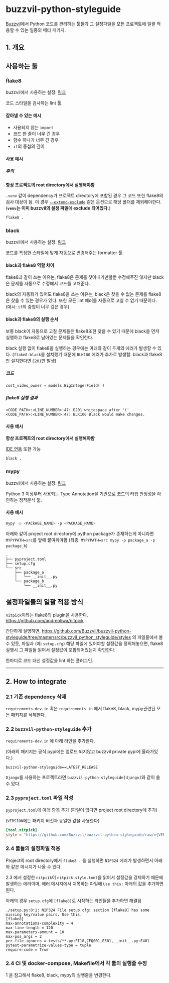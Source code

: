 
# buzzvil-python-styleguide

[Buzzvil](https://www.buzzvil.com)에서 Python 코드를 관리하는 툴들과 그 설정파일을 모든 프로젝트에 일괄 적용할 수 있는 일종의 메타 패키지.

## 1. 개요

## 사용하는 툴

### flake8

buzzvil에서 사용하는 설정: [링크](https://github.com/Buzzvil/buzzvil-python-styleguide/blob/master/src/buzzvil_python_styleguide/styles/flake8.toml)

코드 스타일을 검사하는 lint 툴.

#### 잡아낼 수 있는 예시

- 사용되지 않는 `import`
- 코드 한 줄이 너무 긴 경우
- 함수 하나가 너무 긴 경우
- `if`의 중첩의 깊이

#### 사용 예시

##### 주의

**항상 프로젝트의 root directory에서 실행해야함**

`.venv` 같이 dependency가 프로젝트 directory에 포함된 경우 그 코드 또한 flake8의 검사 대상이 됨.
이 경우 [`--extend-exclude`](https://flake8.pycqa.org/en/latest/user/options.html?highlight=exclude#cmdoption-flake8-extend-exclude) 같은 옵션으로 해당 폴더를 제외해야한다.
(**`venv`는 이미 buzzvil의 설정 파일에 exclude 되어있다.**)

```bash
flake8 .
```


### black

buzzvil에서 사용하는 설정: [링크](https://github.com/Buzzvil/buzzvil-python-styleguide/blob/master/src/buzzvil_python_styleguide/styles/black.toml)

코드를 특정한 스타일에 맞게 자동으로 변경해주는 formatter 툴.

#### black과 flake8 역할 차이

flake8과 같이 쓰는 이유는, flake8은 문제를 찾아내기만할뿐 수정해주진 않지만 black은 문제를 자동으로 수정해서 코드를 고쳐준다.

black의 자동화가 있어도 flake8을 쓰는 이유는, black은 찾을 수 없는 문제를 flake8은 찾을 수 있는 경우가 있다. 또한 모든 lint 에러를 자동으로 고칠 수 없기 때문이다. (예시: `if`의 중첩이 너무 깊은 경우)

#### black과 flake8의 실행 순서

보통 black이 자동으로 고칠 문제들은 flake8또한 찾을 수 있기 때문에 black을 먼저 실행하고 flake8로 남아있는 문제들을 확인한다.

black 실행 없이 flake8을 실행하는 경우에는 아래와 같이 두개의 에러가 발생할 수 있다. (`flake8-black`를 설치했기 때문에 `BLK100` 에러가 추가로 발생함. black과 flake8만 설치한다면 `E201`만 발생)

##### 코드

```python
cost_video_owner = models.BigIntegerField( )
```

##### flake8 실행 결과

```
<CODE_PATH>:<LINE_NUMBER>:47: E201 whitespace after '('
<CODE_PATH>:<LINE_NUMBER>:47: BLK100 Black would make changes.
```

#### 사용 예시

**항상 프로젝트의 root directory에서 실행해야함**

[IDE 연동](https://black.readthedocs.io/en/stable/editor_integration.html) 또한 가능

```bash
black .
```


### mypy

buzzvil에서 사용하는 설정: [링크](https://github.com/Buzzvil/buzzvil-python-styleguide/blob/master/src/buzzvil_python_styleguide/styles/mypy.toml)

Python 3 이상부터 사용되는 Type Annotation을 기반으로 코드의 타입 안정성을 확인하는 정적분석 툴.

#### 사용 예시

```bash
mypy -p <PACkAGE_NAME> -p <PACKAGE_NAME>
```

아래와 같이 project root directory에 python package가 존재하는게 아니라면 `MYPYPATH=src`를 앞에 붙여줘야함 (최종: `MYPYPATH=src mypy -p package_a -p package_b`)

```
.
├── pyproject.toml
├── setup.cfg
└── src
    ├── package_a
    │   └── __init__.py
    └── package_b
        └── __init__.py
```

## 설정파일들의 일괄 적용 방식

`nitpick`이라는 flake8의 plugin을 사용한다. https://github.com/andreoliwa/nitpick

간단하게 설명하면, https://github.com/Buzzvil/buzzvil-python-styleguide/tree/master/src/buzzvil_python_styleguide/styles 의 파일들에서 볼 수 있듯, 파일과 (예: `setup.cfg`) 해당 파일에 있어야할 설정값을 정의해놓으면, flake8 실행시 그 파일들 읽어서 설정값이 포함되어있는지 확인한다.

한마디로 코드 대신 설정값을 lint 하는 플러그인.

---

## 2. How to integrate

### 2.1 기존 dependency 삭제

`requirements-dev.in` 혹은 `requirements.in` 에서 flake8, black, mypy관련된 모든 패키지를 삭제한다.

### 2.2 `buzzvil-python-styleguide` 추가

`requirements-dev.in` 에 아래 라인을 추가한다.

(아래의 패키지는 공식 pypi에는 업로드 되지않고 buzzvil private pypi에 올라가있다.)

```
buzzvil-python-styleguide==LATEST_RELEASE
```

`Django`를 사용하는 프로젝트라면 `buzzvil-python-styleguide[django]`와 같이 쓸 수 있다.

### 2.3 `pyproject.toml` 파일 작성

`pyproject.toml`에 아래 항목 추가 (파일이 없다면 project root directory에 추가)

(`VERSION`에는 패키지 버전과 동일한 값을 사용한다)

```toml
[tool.nitpick]
style = "https://github.com/Buzzvil/buzzvil-python-styleguide/raw/v{VERSION}/src/buzzvil_python_styleguide/styles/nitpick-style.toml"
```

### 2.4 툴들의 설정파일 적용

Project의 root directory에서 `flake8 .` 을 실행하면 `NIP324` 에러가 발생하면서 아래와 같은 메시지가 나올 수 있다.

2.3 에서 설정한 `nitpcik`이 `nitpick-style.toml`을 읽어서 설정값을 강제하기 때문에 발생하는 에러이며, 에러 메시지에서 지목하는 파일에 `Use this:` 아래의 값을 추가하면 된다.

아래의 경우 `setup.cfg`에 `[flake8]`로 시작하는 라인들을 추가하면 해결됨

```
./setup.py:0:1: NIP324 File setup.cfg: section [flake8] has some missing key/value pairs. Use this:
[flake8]
max-annotations-complexity = 4
max-line-length = 120
max-parameters-amount = 10
max-pos_args = 2
per-file-ignores = tests/**.py:FI18,CFQ001,E501,__init__.py:F401
pytest-parametrize-values-type = tuple
require-code = True
```

### 2.4 CI 및 docker-compose, Makefile에서 각 툴의 실행줄 수정

1 을 참고해서 flake8, black, mypy의 실행줄을 변경한다.
